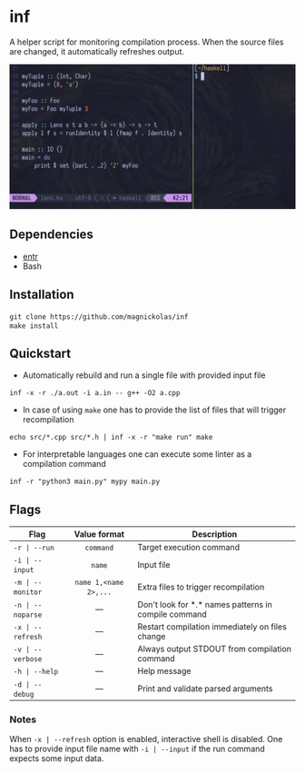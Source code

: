 # inf

A helper script for monitoring compilation process.
When the source files are changed, it automatically refreshes output.

<img src="https://github.com/magnickolas/inf/blob/815abc8c51ec0afb5653211c557de662dad04bb6/extra/demo.gif" width="700">

## Dependencies

- [entr](https://github.com/eradman/entr)
- Bash

## Installation

```console
git clone https://github.com/magnickolas/inf
make install
```

## Quickstart

- Automatically rebuild and run a single file with provided input file
```console
inf -x -r ./a.out -i a.in -- g++ -O2 a.cpp
 ```

- In case of using `make` one has to provide the list of files that will trigger recompilation
```console
echo src/*.cpp src/*.h | inf -x -r "make run" make
```

- For interpretable languages one can execute some linter as a compilation command
```console
inf -r "python3 main.py" mypy main.py
```

## Flags

| Flag              |     Value format      | Description                                                                                 |
| ----------------- |:---------------------:| ------------------------------------------------------------------------------------------- |
| `-r \| --run`     |       `command`       | Target execution command                                                                    |
| `-i \| --input`   |        `name`         | Input file                                                                                  |
| `-m \| --monitor` | `name 1,<name 2>,...` | Extra files to trigger recompilation                                                        |
| `-n \| --noparse` |           —           | Don't look for \*.\* names patterns in compile command                                      |
| `-x \| --refresh` |           —           | Restart compilation immediately on files change                                             |
| `-v \| --verbose` |           —           | Always output STDOUT from compilation command                                               |
| `-h \| --help`    |           —           | Help message                                                                                |
| `-d \| --debug`   |           —           | Print and validate parsed arguments                                                         |

### Notes
When `-x | --refresh` option is enabled, interactive shell is disabled. One has to provide input file name with `-i | --input` if the run command expects some input data.
